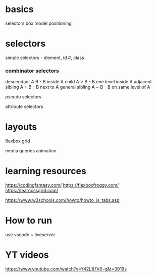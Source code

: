 # basics

selectors
box model
positioning

# selectors

simple selectors - element, id #, class .

### combinator selectors

descendant A B - B inside A
child A > B - B one level inside A
adjacent sibling A + B - B next to A
general sibling A ~ B - B on same level of A

pseudo selectors

attribute selectors

# layouts

flexbox
grid

media queries
animation

# learning resources

https://codingfantasy.com/
https://flexboxfroggy.com/
https://learncssgrid.com/

https://www.w3schools.com/howto/howto_js_tabs.asp

# How to run

use vscode + liveserver

# YT videos

https://www.youtube.com/watch?v=Y42L1i7V0-g&t=3919s
